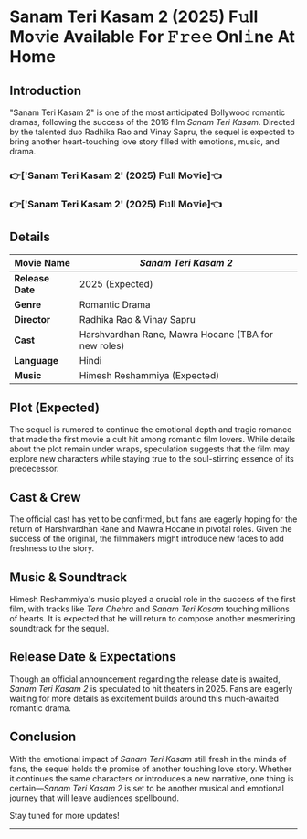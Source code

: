 # Sanam Teri Kasam 2 (2025) F𝚞ll Mo𝚟ie Available For 𝙵𝚛𝚎𝚎 Onl𝚒ne At Home

## Introduction  

"Sanam Teri Kasam 2" is one of the most anticipated Bollywood romantic dramas, following the success of the 2016 film *Sanam Teri Kasam*. Directed by the talented duo Radhika Rao and Vinay Sapru, the sequel is expected to bring another heart-touching love story filled with emotions, music, and drama.  

### 👉['Sanam Teri Kasam 2' (2025) F𝚞ll Mo𝚟ie]👈

### 👉['Sanam Teri Kasam 2' (2025) F𝚞ll Mo𝚟ie]👈

## Details  

| **Movie Name**      | *Sanam Teri Kasam 2* |
|---------------------|---------------------|
| **Release Date**   | 2025 (Expected)     |
| **Genre**          | Romantic Drama      |
| **Director**       | Radhika Rao & Vinay Sapru |
| **Cast**           | Harshvardhan Rane, Mawra Hocane (TBA for new roles) |
| **Language**       | Hindi               |
| **Music**          | Himesh Reshammiya (Expected) |

## Plot (Expected)  

The sequel is rumored to continue the emotional depth and tragic romance that made the first movie a cult hit among romantic film lovers. While details about the plot remain under wraps, speculation suggests that the film may explore new characters while staying true to the soul-stirring essence of its predecessor.  

## Cast & Crew  

The official cast has yet to be confirmed, but fans are eagerly hoping for the return of Harshvardhan Rane and Mawra Hocane in pivotal roles. Given the success of the original, the filmmakers might introduce new faces to add freshness to the story.  

## Music & Soundtrack  

Himesh Reshammiya's music played a crucial role in the success of the first film, with tracks like *Tera Chehra* and *Sanam Teri Kasam* touching millions of hearts. It is expected that he will return to compose another mesmerizing soundtrack for the sequel.  

## Release Date & Expectations  

Though an official announcement regarding the release date is awaited, *Sanam Teri Kasam 2* is speculated to hit theaters in 2025. Fans are eagerly waiting for more details as excitement builds around this much-awaited romantic drama.  

## Conclusion  

With the emotional impact of *Sanam Teri Kasam* still fresh in the minds of fans, the sequel holds the promise of another touching love story. Whether it continues the same characters or introduces a new narrative, one thing is certain—*Sanam Teri Kasam 2* is set to be another musical and emotional journey that will leave audiences spellbound.  

Stay tuned for more updates!  

---

